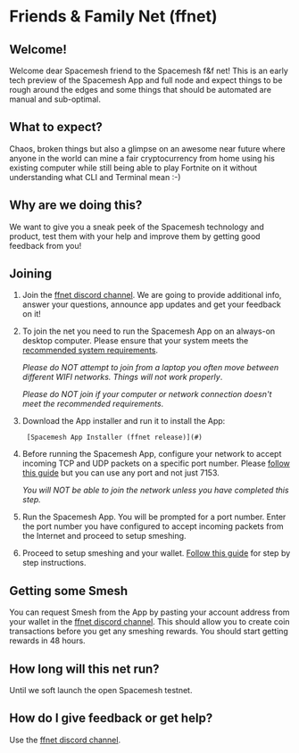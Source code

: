 # Friends & Family Net (ffnet)

## Welcome!
Welcome dear Spacemesh friend to the Spacemesh f&f net!
This is an early tech preview of the Spacemesh App and full node and expect things to be rough around the edges and some things that should be automated are manual and sub-optimal.

## What to expect?
Chaos, broken things but also a glimpse on an awesome near future where anyone in the world can mine a fair cryptocurrency from home using his existing computer while still being able to play Fortnite on it without understanding what CLI and Terminal mean :-)

## Why are we doing this?
We want to give you a sneak peek of the Spacemesh technology and product, test them with your help and improve them by getting good feedback from you!

## Joining

1. Join the [ffnet discord channel](https://discord.gg/KyyQKst). We are going to provide additional info, answer your questions, announce app updates and get your feedback on it!

2. To join the net you need to run the Spacemesh App on an always-on desktop computer. Please ensure that your system meets the [recommended system requirements](requirements).

    *Please do NOT attempt to join from a laptop you often move between different WIFI networks. Things will not work properly*.

    *Please do NOT join if your computer or network connection doesn't meet the recommended requirements*.

3. Download the App installer and run it to install the App:

        [Spacemesh App Installer (ffnet release)](#)


4. Before running the Spacemesh App, configure your network to accept incoming TCP and UDP packets on a specific port number. Please [follow this guide](netconfig.md) but you can use any port and not just 7153.

    *You will NOT be able to join the network unless you have completed this step.*

5. Run the Spacemesh App. You will be prompted for a port number. Enter the port number you have configured to accept incoming packets from the Internet and proceed to setup smeshing.

6. Proceed to setup smeshing and your wallet. [Follow this guide](/guide/setup) for step by step instructions.

## Getting some Smesh
You can request Smesh from the App by pasting your account address from your wallet in the [ffnet discord channel](https://discord.gg/KyyQKst). This should allow you to create coin transactions before you get any smeshing rewards. You should start getting rewards in 48 hours.

## How long will this net run?
Until we soft launch the open Spacemesh testnet.

## How do I give feedback or get help?
Use the [ffnet discord channel](https://discord.gg/KyyQKst).
